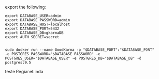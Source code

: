 export the following:
    
    export DATABASE_USER=admin
    export DATABASE_PASSWORD=admin
    export DATABASE_HOST=localhost
    export DATABASE_PORT=5432
    export DATABASE_DB=gkarmaDB
    export AUTH_SECRET=secret


    sudo docker run --name GoodKarma -p "$DATABASE_PORT":"$DATABASE_PORT" -e POSTGRES_PASSWORD="$DATABASE_PASSWORD" -e POSTGRES_USER="$DATABASE_USER" -e POSTGRES_DB="$DATABASE_DB" -d postgres:9.5




teste RegianeLinda